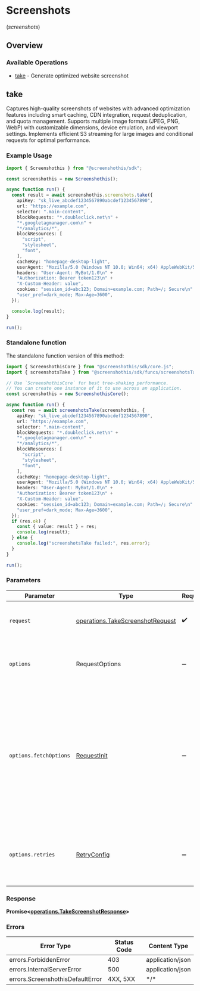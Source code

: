 # Screenshots
(*screenshots*)

## Overview

### Available Operations

* [take](#take) - Generate optimized website screenshot

## take

Captures high-quality screenshots of websites with advanced optimization features including smart caching, CDN integration, request deduplication, and quota management. Supports multiple image formats (JPEG, PNG, WebP) with customizable dimensions, device emulation, and viewport settings. Implements efficient S3 streaming for large images and conditional requests for optimal performance.

### Example Usage

<!-- UsageSnippet language="typescript" operationID="takeScreenshot" method="get" path="/v1/screenshots/take" -->
```typescript
import { Screenshothis } from "@screenshothis/sdk";

const screenshothis = new Screenshothis();

async function run() {
  const result = await screenshothis.screenshots.take({
    apiKey: "sk_live_abcdef1234567890abcdef1234567890",
    url: "https://example.com",
    selector: ".main-content",
    blockRequests: "*.doubleclick.net\n" +
    "*.googletagmanager.com\n" +
    "*/analytics/*",
    blockResources: [
      "script",
      "stylesheet",
      "font",
    ],
    cacheKey: "homepage-desktop-light",
    userAgent: "Mozilla/5.0 (Windows NT 10.0; Win64; x64) AppleWebKit/537.36 (KHTML, like Gecko) Chrome/120.0.0.0 Safari/537.36",
    headers: "User-Agent: MyBot/1.0\n" +
    "Authorization: Bearer token123\n" +
    "X-Custom-Header: value",
    cookies: "session_id=abc123; Domain=example.com; Path=/; Secure\n" +
    "user_pref=dark_mode; Max-Age=3600",
  });

  console.log(result);
}

run();
```

### Standalone function

The standalone function version of this method:

```typescript
import { ScreenshothisCore } from "@screenshothis/sdk/core.js";
import { screenshotsTake } from "@screenshothis/sdk/funcs/screenshotsTake.js";

// Use `ScreenshothisCore` for best tree-shaking performance.
// You can create one instance of it to use across an application.
const screenshothis = new ScreenshothisCore();

async function run() {
  const res = await screenshotsTake(screenshothis, {
    apiKey: "sk_live_abcdef1234567890abcdef1234567890",
    url: "https://example.com",
    selector: ".main-content",
    blockRequests: "*.doubleclick.net\n" +
    "*.googletagmanager.com\n" +
    "*/analytics/*",
    blockResources: [
      "script",
      "stylesheet",
      "font",
    ],
    cacheKey: "homepage-desktop-light",
    userAgent: "Mozilla/5.0 (Windows NT 10.0; Win64; x64) AppleWebKit/537.36 (KHTML, like Gecko) Chrome/120.0.0.0 Safari/537.36",
    headers: "User-Agent: MyBot/1.0\n" +
    "Authorization: Bearer token123\n" +
    "X-Custom-Header: value",
    cookies: "session_id=abc123; Domain=example.com; Path=/; Secure\n" +
    "user_pref=dark_mode; Max-Age=3600",
  });
  if (res.ok) {
    const { value: result } = res;
    console.log(result);
  } else {
    console.log("screenshotsTake failed:", res.error);
  }
}

run();
```

### Parameters

| Parameter                                                                                                                                                                      | Type                                                                                                                                                                           | Required                                                                                                                                                                       | Description                                                                                                                                                                    |
| ------------------------------------------------------------------------------------------------------------------------------------------------------------------------------ | ------------------------------------------------------------------------------------------------------------------------------------------------------------------------------ | ------------------------------------------------------------------------------------------------------------------------------------------------------------------------------ | ------------------------------------------------------------------------------------------------------------------------------------------------------------------------------ |
| `request`                                                                                                                                                                      | [operations.TakeScreenshotRequest](../../models/operations/takescreenshotrequest.md)                                                                                           | :heavy_check_mark:                                                                                                                                                             | The request object to use for the request.                                                                                                                                     |
| `options`                                                                                                                                                                      | RequestOptions                                                                                                                                                                 | :heavy_minus_sign:                                                                                                                                                             | Used to set various options for making HTTP requests.                                                                                                                          |
| `options.fetchOptions`                                                                                                                                                         | [RequestInit](https://developer.mozilla.org/en-US/docs/Web/API/Request/Request#options)                                                                                        | :heavy_minus_sign:                                                                                                                                                             | Options that are passed to the underlying HTTP request. This can be used to inject extra headers for examples. All `Request` options, except `method` and `body`, are allowed. |
| `options.retries`                                                                                                                                                              | [RetryConfig](../../lib/utils/retryconfig.md)                                                                                                                                  | :heavy_minus_sign:                                                                                                                                                             | Enables retrying HTTP requests under certain failure conditions.                                                                                                               |

### Response

**Promise\<[operations.TakeScreenshotResponse](../../models/operations/takescreenshotresponse.md)\>**

### Errors

| Error Type                       | Status Code                      | Content Type                     |
| -------------------------------- | -------------------------------- | -------------------------------- |
| errors.ForbiddenError            | 403                              | application/json                 |
| errors.InternalServerError       | 500                              | application/json                 |
| errors.ScreenshothisDefaultError | 4XX, 5XX                         | \*/\*                            |